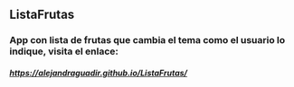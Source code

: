 ## ListaFrutas
### App con lista de frutas que cambia el tema como el usuario lo indique, visita el enlace:
##### https://alejandraguadir.github.io/ListaFrutas/
